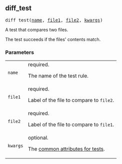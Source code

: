 ## diff_test

<pre>
diff_test(<a href="#diff_test-name">name</a>, <a href="#diff_test-file1">file1</a>, <a href="#diff_test-file2">file2</a>, <a href="#diff_test-kwargs">kwargs</a>)
</pre>

A test that compares two files.

The test succeeds if the files' contents match.


### Parameters

<table class="params-table">
  <colgroup>
    <col class="col-param" />
    <col class="col-description" />
  </colgroup>
  <tbody>
    <tr id="diff_test-name">
      <td><code>name</code></td>
      <td>
        required.
        <p>
          The name of the test rule.
        </p>
      </td>
    </tr>
    <tr id="diff_test-file1">
      <td><code>file1</code></td>
      <td>
        required.
        <p>
          Label of the file to compare to <code>file2</code>.
        </p>
      </td>
    </tr>
    <tr id="diff_test-file2">
      <td><code>file2</code></td>
      <td>
        required.
        <p>
          Label of the file to compare to <code>file1</code>.
        </p>
      </td>
    </tr>
    <tr id="diff_test-kwargs">
      <td><code>kwargs</code></td>
      <td>
        optional.
        <p>
          The <a href="https://docs.bazel.build/versions/master/be/common-definitions.html#common-attributes-tests">common attributes for tests</a>.
        </p>
      </td>
    </tr>
  </tbody>
</table>


